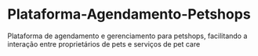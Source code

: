 # Plataforma-Agendamento-Petshops
Plataforma de agendamento e gerenciamento para petshops, facilitando a interação entre proprietários de pets e serviços de pet care
